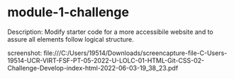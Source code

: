 # module-1-challenge

Description: 
Modify starter code for a more accessibile website and to assure all elements follow logical structure. 

screenshot: file:///C:/Users/19514/Downloads/screencapture-file-C-Users-19514-UCR-VIRT-FSF-PT-05-2022-U-LOLC-01-HTML-Git-CSS-02-Challenge-Develop-index-html-2022-06-03-19_38_23.pdf


